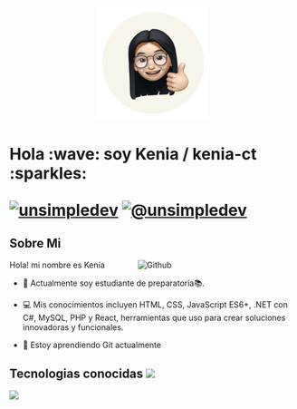 <p align="center">
    <img width="200" src="https://github.com/Kathryn-Jie/Kathryn-Jie/blob/main/kathryn.png">
</p>

<h1 aling= "center"> Hola :wave: soy Kenia / kenia-ct :sparkles:


<p aling= "left"> 
  <a href="https://fb.com/unsimpledev](https://www.facebook.com/share/196n75DV5G/?mibextid=wwXIfr" target="blank"><img align="center" src="https://img.shields.io/badge/Facebook-1877F2?style=for-the-badge&logo=facebook&logoColor=white" alt="unsimpledev"  /></a>
<a href = "mailto:lizbethcaamanotorres@icloud.com" target="blank"><img align="center" src="https://img.shields.io/badge/Gmail-D14836?style=for-the-badge&logo=gmail&logoColor=white" alt="@unsimpledev"  /></a>
  
  </p>
</p>


<h2> Sobre Mi </h2>

<img width="55%" align="right" alt="Github" src="https://raw.githubusercontent.com/onimur/.github/master/.resources/git-header.svg" />

<p align="left"> Hola! mi nombre es Kenia

  
- 🔭 Actualmente soy estudiante de preparatoria📚.
  
- 💻 Mis conocimientos incluyen HTML, CSS, JavaScript ES6+, .NET con C#, MySQL, PHP y React, herramientas que uso para crear soluciones innovadoras y funcionales.

- 🌱 Estoy aprendiendo Git actualmente
  
  
</p>

<h2> Tecnologias conocidas <img src = "https://media2.giphy.com/media/QssGEmpkyEOhBCb7e1/giphy.gif?cid=ecf05e47a0n3gi1bfqntqmob8g9aid1oyj2wr3ds3mg700bl&rid=giphy.gif" width = 32px> </h2>

<p aling= "center">
  <a href ="https://skillicons.dev">
    <img src = "https://skillicons.dev/icons?i=html,css,cs,js,react,dotnet,mysql,php,tailwind,git,github,ps,visualstudio,vscode,windows"/>
  </a>
</p>




